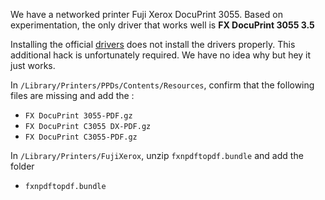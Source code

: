 We have a networked printer Fuji Xerox DocuPrint 3055. Based on experimentation, the only driver that works well is **FX DocuPrint 3055 3.5**

Installing the official [drivers](http://onlinesupport.fujixerox.com/processDriverForm.do;jsessionid=283ED4E2B1ABE181330C4BD499B147C4?ctry_code=SG&lang_code=en&d_lang=en&corp_pid=DP3055&rts=null&model=DocuPrint+3055&type_id=2&oslist=Windows+2000&lang_list=en) does not install the drivers properly. This additional hack is unfortunately required. We have no idea why but hey it just works.

In `/Library/Printers/PPDs/Contents/Resources`, confirm that the following files are missing and add the :
* `FX DocuPrint 3055-PDF.gz`
* `FX DocuPrint C3055 DX-PDF.gz`
* `FX DocuPrint C3055-PDF.gz`

In `/Library/Printers/FujiXerox`, unzip `fxnpdftopdf.bundle` and add the folder
* `fxnpdftopdf.bundle`
